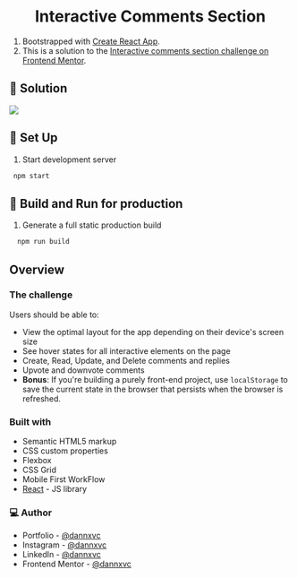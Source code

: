<h1 align="center">Interactive Comments Section</h1>
<!-- 
<p align="center">Live Site <a href="https://danna.pages.dev/">Here</a>.</p> -->

1. Bootstrapped with [Create React App](https://github.com/facebook/create-react-app).
2. This is a solution to the [Interactive comments section challenge on Frontend Mentor](https://www.frontendmentor.io/challenges/interactive-comments-section-iG1RugEG9).

## 👾 Solution

![](/assets/img/solution/solution_gif.gif)

## 👾 Set Up

1. Start development server

  ```sh
   npm start
   ```

## 👾 Build and Run for production
1. Generate a full static production build

 ```sh
   npm run build
   ```
## Overview

### The challenge
Users should be able to:

- View the optimal layout for the app depending on their device's screen size
- See hover states for all interactive elements on the page
- Create, Read, Update, and Delete comments and replies
- Upvote and downvote comments
- **Bonus**: If you're building a purely front-end project, use `localStorage` to save the current state in the browser that persists when the browser is refreshed.
<!-- - **Bonus**: Instead of using the `createdAt` strings from the `data.json` file, try using timestamps and dynamically track the time since the comment or reply was posted. -->

### Built with

- Semantic HTML5 markup
- CSS custom properties
- Flexbox
- CSS Grid
- Mobile First WorkFlow
- [React](https://reactjs.org/) - JS library

### 💻 Author

- Portfolio - [@dannxvc](https://danna.pages.dev/)
- Instagram - [@dannxvc](https://www.instagram.com/dannxvc/)
- LinkedIn - [@dannxvc](https://www.linkedin.com/in/dannxvc/)
- Frontend Mentor - [@dannxvc](https://www.frontendmentor.io/profile/dannxvc)

